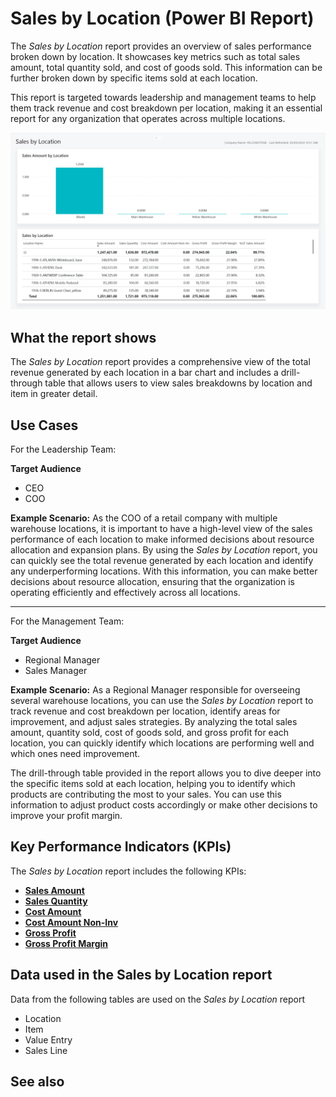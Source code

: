 # Sales by Location (Power BI Report)

The _Sales by Location_ report provides an overview of sales performance broken down by location. It showcases key metrics such as total sales amount, total quantity sold, and cost of goods sold. This information can be further broken down by specific items sold at each location.

This report is targeted towards leadership and management teams to help them track revenue and cost breakdown per location, making it an essential report for any organization that operates across multiple locations.

![Sales by Location screenshot](/business-central/media/sales/sales-by-location.png "Sales by Location - Screenshot")
## What the report shows

The _Sales by Location_ report provides a comprehensive view of the total revenue generated by each location in a bar chart and includes a drill-through table that allows users to view sales breakdowns by location and item in greater detail.

## Use Cases

For the Leadership Team:

**Target Audience**

- CEO
- COO

**Example Scenario:** As the COO of a retail company with multiple warehouse locations, it is important to have a high-level view of the sales performance of each location to make informed decisions about resource allocation and expansion plans. By using the _Sales by Location_ report, you can quickly see the total revenue generated by each location and identify any underperforming locations. With this information, you can make better decisions about resource allocation, ensuring that the organization is operating efficiently and effectively across all locations.

---
For the Management Team:

**Target Audience**

- Regional Manager
- Sales Manager

**Example Scenario:** As a Regional Manager responsible for overseeing several warehouse locations, you can use the _Sales by Location_ report to track revenue and cost breakdown per location, identify areas for improvement, and adjust sales strategies. By analyzing the total sales amount, quantity sold, cost of goods sold, and gross profit for each location, you can quickly identify which locations are performing well and which ones need improvement.

The drill-through table provided in the report allows you to dive deeper into the specific items sold at each location, helping you to identify which products are contributing the most to your sales. You can use this information to adjust product costs accordingly or make other decisions to improve your profit margin.

## Key Performance Indicators (KPIs)

The _Sales by Location_ report includes the following KPIs:

- **[Sales Amount](sales-kpi.md#sales-amount)**  
- **[Sales Quantity](sales-kpi.md#sales-quantity)**  
- **[Cost Amount](sales-kpi.md#cost-amount)**  
- **[Cost Amount Non-Inv](sales-kpi.md#cost-amount-non-inv)**  
- **[Gross Profit](sales-kpi.md#gross-profit)**  
- **[Gross Profit Margin](sales-kpi.md#gross-profit-margin)**

## Data used in the Sales by Location report

Data from the following tables are used on the *Sales by Location* report
- Location
- Item
- Value Entry
- Sales Line

## See also
